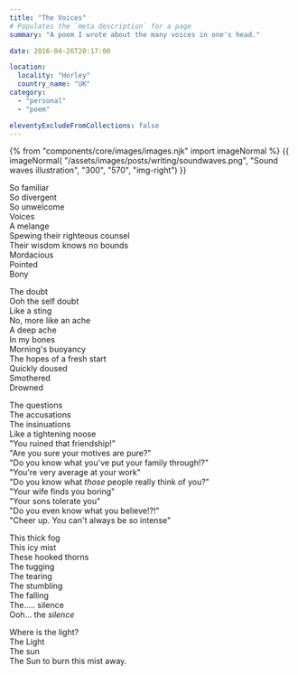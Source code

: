 ```yaml
---
title: "The Voices"
# Populates the `meta description` for a page
summary: "A poem I wrote about the many voices in one's head."

date: 2016-04-26T20:17:00

location:
  locality: "Horley"
  country_name: "UK"
category:
  - "personal"
  - "poem"

eleventyExcludeFromCollections: false
---
```


{% from "components/core/images/images.njk" import imageNormal %}
{{ imageNormal(
  "/assets/images/posts/writing/soundwaves.png",
  "Sound waves illustration",
  "300",
  "570",
  "img-right")
}}

So familiar  
So divergent  
So unwelcome  
Voices  
A melange  
Spewing their righteous counsel  
Their wisdom knows no bounds  
Mordacious  
Pointed  
Bony

The doubt  
Ooh the self doubt  
Like a sting  
No, more like an ache  
A deep ache  
In my bones  
Morning's buoyancy  
The hopes of a fresh start  
Quickly doused  
Smothered  
Drowned

The questions  
The accusations  
The insinuations  
Like a tightening noose  
"You ruined that friendship!"  
"Are you sure your motives are pure?"  
"Do you know what you've put your family through!?"  
"You're very average at your work"  
"Do you know what *those* people really think of you?"  
"Your wife finds you boring"  
"Your sons tolerate you"  
"Do you even know what you believe!?!"  
"Cheer up. You can't always be so intense"

This thick fog  
This icy mist  
These hooked thorns  
The tugging  
The tearing  
The stumbling  
The falling  
The..... silence  
Ooh... the *silence*

Where is the light?  
The Light  
The sun  
The Sun to burn this mist away.
